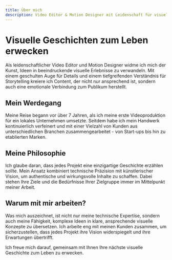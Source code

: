 ```yaml
---
title: Über mich
description: Video Editor & Motion Designer mit Leidenschaft für visuelle Geschichten
---
```


# Visuelle Geschichten zum Leben erwecken

Als leidenschaftlicher Video Editor und Motion Designer widme ich mich der Kunst, Ideen in beeindruckende visuelle Erlebnisse zu verwandeln. Mit einem geschulten Auge für Details und einem tiefgreifenden Verständnis für Storytelling kreiere ich Content, der nicht nur ansprechend ist, sondern auch eine emotionale Verbindung zum Publikum herstellt.

## Mein Werdegang

Meine Reise begann vor über 7 Jahren, als ich meine erste Videoproduktion für ein lokales Unternehmen umsetzte. Seitdem habe ich mein Handwerk kontinuierlich verfeinert und mit einer Vielzahl von Kunden aus unterschiedlichen Branchen zusammengearbeitet - von Start-ups bis hin zu etablierten Marken.

## Meine Philosophie

Ich glaube daran, dass jedes Projekt eine einzigartige Geschichte erzählen sollte. Mein Ansatz kombiniert technische Präzision mit künstlerischer Vision, um authentische und wirkungsvolle Inhalte zu schaffen. Dabei stehen Ihre Ziele und die Bedürfnisse Ihrer Zielgruppe immer im Mittelpunkt meiner Arbeit.

## Warum mit mir arbeiten?

Was mich auszeichnet, ist nicht nur meine technische Expertise, sondern auch meine Fähigkeit, komplexe Ideen in klare, ansprechende visuelle Konzepte zu übersetzen. Ich arbeite eng mit meinen Kunden zusammen, um sicherzustellen, dass jedes Projekt ihre Vision widerspiegelt und ihre Erwartungen übertrifft.

Ich freue mich darauf, gemeinsam mit Ihnen Ihre nächste visuelle Geschichte zum Leben zu erwecken.